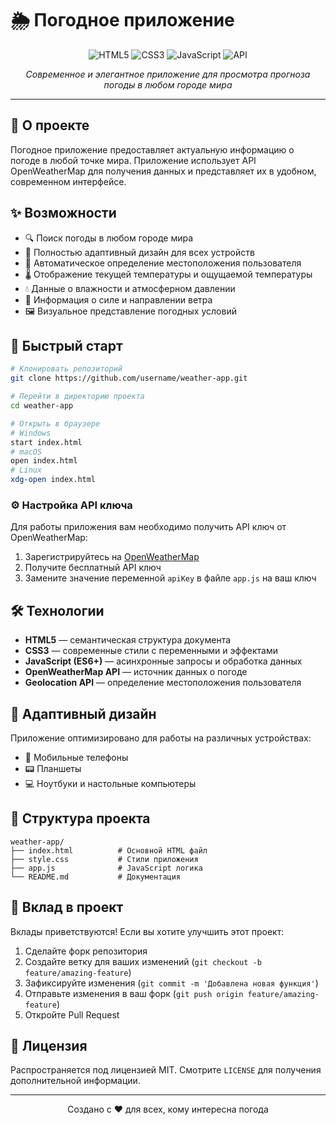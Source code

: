# 🌦️ Погодное приложение

<p align="center">
  <img src="https://img.shields.io/badge/HTML5-E34F26?style=for-the-badge&logo=html5&logoColor=white" alt="HTML5" />
  <img src="https://img.shields.io/badge/CSS3-1572B6?style=for-the-badge&logo=css3&logoColor=white" alt="CSS3" />
  <img src="https://img.shields.io/badge/JavaScript-F7DF1E?style=for-the-badge&logo=javascript&logoColor=black" alt="JavaScript" />
  <img src="https://img.shields.io/badge/API-5b8cff?style=for-the-badge" alt="API" />
</p>

<p align="center">
  <i>Современное и элегантное приложение для просмотра прогноза погоды в любом городе мира</i>
</p>

---

## 🌟 О проекте

Погодное приложение предоставляет актуальную информацию о погоде в любой точке мира. Приложение использует API OpenWeatherMap для получения данных и представляет их в удобном, современном интерфейсе.

## ✨ Возможности

- 🔍 Поиск погоды в любом городе мира
- 📱 Полностью адаптивный дизайн для всех устройств
- 🔄 Автоматическое определение местоположения пользователя
- 🌡️ Отображение текущей температуры и ощущаемой температуры
- 💧 Данные о влажности и атмосферном давлении
- 💨 Информация о силе и направлении ветра
- 🖼️ Визуальное представление погодных условий

## 🚀 Быстрый старт

```bash
# Клонировать репозиторий
git clone https://github.com/username/weather-app.git

# Перейти в директорию проекта
cd weather-app

# Открыть в браузере
# Windows
start index.html
# macOS
open index.html
# Linux
xdg-open index.html
```

### ⚙️ Настройка API ключа

Для работы приложения вам необходимо получить API ключ от OpenWeatherMap:

1. Зарегистрируйтесь на [OpenWeatherMap](https://openweathermap.org/api)
2. Получите бесплатный API ключ
3. Замените значение переменной `apiKey` в файле `app.js` на ваш ключ

## 🛠️ Технологии

- **HTML5** — семантическая структура документа
- **CSS3** — современные стили с переменными и эффектами
- **JavaScript (ES6+)** — асинхронные запросы и обработка данных
- **OpenWeatherMap API** — источник данных о погоде
- **Geolocation API** — определение местоположения пользователя

## 📱 Адаптивный дизайн

Приложение оптимизировано для работы на различных устройствах:

- 📱 Мобильные телефоны
- 📟 Планшеты
- 💻 Ноутбуки и настольные компьютеры

## 🔧 Структура проекта

```
weather-app/
├── index.html          # Основной HTML файл
├── style.css           # Стили приложения
├── app.js              # JavaScript логика
└── README.md           # Документация
```

## 🤝 Вклад в проект

Вклады приветствуются! Если вы хотите улучшить этот проект:

1. Сделайте форк репозитория
2. Создайте ветку для ваших изменений (`git checkout -b feature/amazing-feature`)
3. Зафиксируйте изменения (`git commit -m 'Добавлена новая функция'`)
4. Отправьте изменения в ваш форк (`git push origin feature/amazing-feature`)
5. Откройте Pull Request

## 📄 Лицензия

Распространяется под лицензией MIT. Смотрите `LICENSE` для получения дополнительной информации.

---

<p align="center">
  Создано с ❤️ для всех, кому интересна погода
</p> 